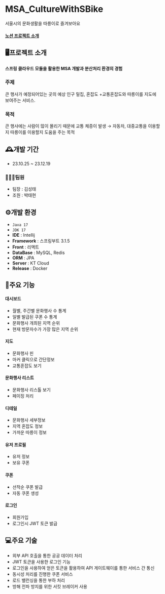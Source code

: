 # MSA_CultureWithSBike
서울시의 문화생활을 따릉이로 즐겨보아요 <br>
#### <a href="https://sw-sth.notion.site/898e9ed7b37e4d4e8170a86defd68769">노션 프로젝트 소개</a>

## 🖥️프로젝트 소개
#### 스프링 클라우드 모듈을 활용한 MSA 개발과 분산처리 환경의 경험

### 주제
큰 행사가 예정되어있는 곳의 예상 인구 밀집, 혼잡도 +교통혼잡도와 따릉이를 지도에 보여주는 서비스.

### 목적
큰 행사에는 사람이 많이 몰리기 때문에 교통 체증이 발생 → 자동차, 대중교통을 이용할지 따릉이를 이용할지 도움을 주는 목적

## 🕰️개발 기간
- 23.10.25 ~ 23.12.19

### 🧑‍🤝‍🧑팀원
- 팀장 : 김성태
- 조원 : 박태현

## ⚙️개발 환경
- `Java 17` 
- `JDK 17` 
- **IDE** : Intellij 
- **Framework** :  스프링부트 3.1.5 
- **Front** : 리액트
- **DataBase** : MySQL, Redis
- **ORM** : JPA
- **Server** : KT Cloud
- **Release** : Docker

## 📌주요 기능
#### 대시보드
- 월별, 주간별 문화행사 수 통계
- 일별 발급된 쿠폰 수 통계
- 문화행사 개최된 지역 순위
- 현재 방문자수가 가장 많은 지역 순위
#### 지도
- 문화행사 핀
- 마커 클릭으로 간단정보
- 교통혼잡도 보기
#### 문화행사 리스트
- 문화행사 리스톨 보기
- 페이징 처리
#### 디테일
- 문화행사 세부정보
- 지역 혼잡도 정보
- 가까운 따릉이 정보
#### 유저 프로필
- 유저 정보
- 보유 쿠폰
#### 쿠폰
- 선착순 쿠폰 발급
- 자동 쿠폰 생성
#### 로그인
- 회원가입
- 로그인시 JWT 토큰 발급

## 💻주요 기술
- 외부 API 호출을 통한 공공 데이터 처리 
- JWT 토큰을 사용한 로그인 기능 
- 로그인을 사용하여 얻은 토큰을 활용하여 API 게이트웨이를 통한 서비스 간 통신
- 동시성 처리를 진행한 쿠폰 서비스
- 로드 밸런싱을 통한 부하 처리
- 방해 전파 방지를 위한 서킷 브레이커 사용
